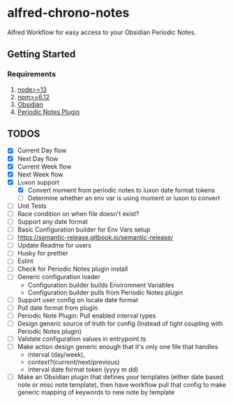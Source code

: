 # alfred-chrono-notes
Alfred Workflow for easy access to your Obsidian Periodic Notes.

## Getting Started

### Requirements
1. [node>=13](https://nodejs.org/en/download)
1. [npm>=6.12](https://docs.npmjs.com/downloading-and-installing-node-js-and-npm)
1. [Obsidian](https://obsidian.md/)
1. [Periodic Notes Plugin](https://github.com/liamcain/obsidian-periodic-notes)

## TODOS

- [x] Current Day flow
- [x] Next Day flow
- [x] Current Week flow
- [x] Next Week flow
- [x] Luxon support
  - [x] Convert moment from periodic notes to luxon date format tokens
  - [ ] Determine whether an env var is using moment or luxon to convert
- [ ] Unit Tests
- [ ] Race condition on when file doesn't exist?
- [ ] Support any date format
- [ ] Basic Configuration builder for Env Vars setup
- [ ] https://semantic-release.gitbook.io/semantic-release/
- [ ] Update Readme for users
- [ ] Husky for prettier
- [ ] Eslint
- [ ] Check for Periodic Notes plugin install
- [ ] Generic configuration loader 
  - Configuration builder builds Environment Variables
  - Configuration builder pulls from Periodic Notes plugin
- [ ] Support user config on locale date format
- [ ] Pull date format from plugin
- [ ] Periodic Note Plugin: Pull enabled interval types
- [ ] Design generic source of truth for config (Instead of tight coupling with Periodic Notes plugin)
- [ ] Validate configuration values in entrypoint.ts
- [ ] Make action design generic enough that it's only one file that handles
  - interval (day/week), 
  - context?(current/next/previous)
  - interval date format token (yyyy m dd)
- [ ] Make an Obsidian plugin that defines your templates (either date based note or misc note template), then have workflow pull that config to make generic mapping of keywords to new note by template